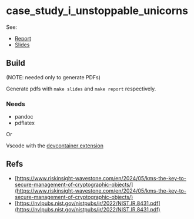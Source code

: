# case_study_i_unstoppable_unicorns

See:

- [Report](./report.md)
- [Slides](./slides.md)

## Build

(NOTE: needed only to generate PDFs)

Generate pdfs with `make slides` and `make report` respectively.

### Needs

- pandoc
- pdflatex

Or

Vscode with the [devcontainer extension](https://marketplace.visualstudio.com/items?itemName=ms-vscode-remote.remote-containers)

## Refs

- [https://www.riskinsight-wavestone.com/en/2024/05/kms-the-key-to-secure-management-of-cryptographic-objects/](https://www.riskinsight-wavestone.com/en/2024/05/kms-the-key-to-secure-management-of-cryptographic-objects/)
- [https://nvlpubs.nist.gov/nistpubs/ir/2022/NIST.IR.8431.pdf](https://nvlpubs.nist.gov/nistpubs/ir/2022/NIST.IR.8431.pdf)
